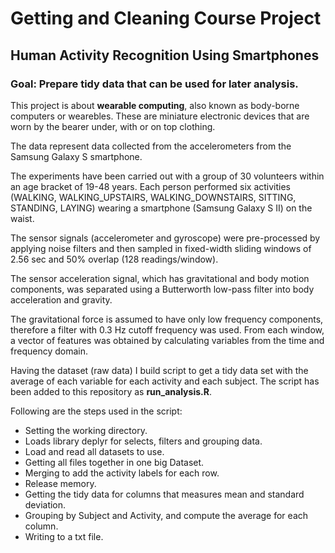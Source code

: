 # Getting and Cleaning Course Project
## Human Activity Recognition Using Smartphones

### Goal: Prepare tidy data that can be used for later analysis.

This project is about __wearable computing__, also known as body-borne computers or wearebles. These are miniature
electronic devices that are worn by the bearer under, with or on top clothing.

The data represent data collected from the accelerometers from the Samsung Galaxy S smartphone.

The experiments have been carried out with a group of 30 volunteers within an age bracket of 19-48 years. 
Each person performed six activities (WALKING, WALKING_UPSTAIRS, WALKING_DOWNSTAIRS, SITTING, STANDING, LAYING) 
wearing a smartphone (Samsung Galaxy S II) on the waist. 

The sensor signals (accelerometer and gyroscope) were pre-processed by applying noise filters and then sampled
in fixed-width sliding windows of 2.56 sec and 50% overlap (128 readings/window).

The sensor acceleration signal, which has gravitational and body motion components, was separated using
a Butterworth low-pass filter into body acceleration and gravity.

The gravitational force is assumed to have only low frequency components, therefore a filter with 0.3 Hz cutoff frequency was used. 
From each window, a vector of features was obtained by calculating variables from the time and frequency domain. 

Having the dataset (raw data) I build script to get a tidy data set with the average of each variable for each activity and each subject.
The script has been added to this repository as **run_analysis.R**.

Following are the steps used in the script:

* Setting the working directory.
* Loads library deplyr for selects, filters and grouping data.
* Load and read all datasets to use.
* Getting all files together in one big Dataset.
* Merging to add the activity labels for each row.
* Release memory.
* Getting the tidy data for columns that measures mean and standard deviation.
* Grouping by Subject and Activity, and compute the average for each column.
* Writing to a txt file.
